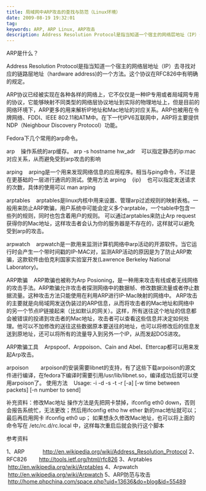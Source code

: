 ```yaml
---
title: 局域网中ARP攻击的查找与防范（Linux环境）
date: 2009-08-19 19:32:01
tag: 
keywords: ARP, ARP Linux, ARP攻击
description: Address Resolution Protocol是指当知道一个宿主的网络层地址（IP）去寻找对应的链路层地址（hardware address)的一个方法。这个协议在RFC826中有明确的规定。
---
```


ARP是什么？

Address Resolution Protocol是指当知道一个宿主的网络层地址（IP）去寻找对应的链路层地址（hardware address)的一个方法。这个协议在RFC826中有明确的规定。

ARP协议已经被实现在各种各样的网络上，它不仅仅是一种IP专用或者局域网专用的协议，它能够映射不同类型的网络层协议地址到实际的物理地址上，但是目前的网络环境下，ARP更多的用来解析IP地址和Mac地址的对应关系。ARP也被用在令牌网络、FDDI、IEEE 802.11和ATM中。在下一代IPV6互联网中，ARP将主要提供NDP（Neighbour Discovery Protocol）功能。

Fedora下几个常用的arp命令。

arp    操作系统的arp缓存。
arp -s hostname hw_adr    可以指定静态的ip:mac对应关系，从而避免受到arp攻击的影响

arping    arping是一个用来发现网络信息的应用程序。相当与ping命令，不过是在更基础的一层进行通讯的测试。使用方法
arping    {ip}    也可以指定发送请求的次数，具体的使用可以 man arping

arptables    arptables是linux内核中用来设置、管理arp过滤规则的映射表格。一般用来防止ARP欺骗，用户系统中可能会定义多个arptable，一个table中包含一些列的规则，同时也包含着用户的规则。
可以通过arptables来防止Arp request获得你的Mac地址，这样攻击者会认为你的服务器是不存在的，这样就可以避免受到arp的攻击。

arpwatch    arpwatch是一款用来监测计算机网络中arp活动的开源软件。当它运行时会产生一个带时间戳的IP-MAC对，监测ARP活动的原因是为了防止ARP欺骗，这款软件由伯克利国家实验室开发(Lawrence Berkeley National Laboratory)。

ARP欺骗    ARP欺骗也被称为Arp Posioning，是一种用来攻击有线或者无线网络的攻击手法。ARP欺骗允许攻击者探测网络中的数据帧、修改数据流量或者停止数据流量。这种攻击方法只能使用在利用ARP进行IP-Mac映射的网络中。
ARP攻击的主要就是向局域网发送伪装过的ARP信息，从而将攻击者的Mac地址和网络中的另一个节点IP链接起来（比如默认的网关）。这样，所有送往这个地址的信息都会被错误的投递到攻击者的Mac地址，攻击者可以查看这些信息并决定如何处理。他可以不加修改的送往这些数据原本要送往的地址，也可以将修改后的信息发送到原地址，还可以将所有的流量导入到另外一个IP，从而发起DOS进攻。

ARP欺骗工具    Arpspoof、Arppoison、Cain and Abel、Ettercap都可以用来发起Arp攻击。

arpoison        arpoison的安装需要libnet的支持，有了这些下载arpoison的源文件进行编译，在fedora下编译时需要引用/usr/lib/libnet.so，编译成功后就可以使用arpoison了。
使用方法    Usage: -i <device> -d <dest IP> -s <src IP> -t <target MAC> -r <src MAC> [-a] [-w time between packets] [-n number to send]

补充资料：修改Mac地址
操作方法是先把网卡禁掉，ifconfig eth0 down，否则会报告系统忙，无法更改；然后用ifconfig etho hw ether 新的mac地址就可以；最后再启用网卡 ifconfig eth0 up；
如果想永久修改Mac地址，也可以将上面的命令写在 /etc/rc.d/rc.local 中，这样每次重启后就会执行这个脚本

参考资料

1、ARP            http://en.wikipedia.org/wiki/Address_Resolution_Protocol
2、RFC826        http://tools.ietf.org/html/rfc826
3、Arptables        http://en.wikipedia.org/wiki/Arptables
4、Arpwatch        http://en.wikipedia.org/wiki/Arpwatch
5、ARP防范与攻击    http://home.phpchina.com/space.php?uid=13636&do=blog&id=55489












